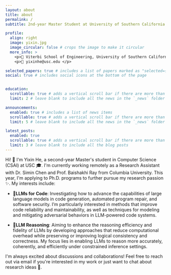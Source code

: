 ```yaml
---
layout: about
title: about
permalink: /
subtitle: 2nd-year Master Student at University of Southern California

profile:
  align: right
  image: yixin.jpg
  image_circular: false # crops the image to make it circular
  more_info: >
    <p>🏫 Viterbi School of Engineering, University of Southern California </p>
    <p>📮 yixinhe@usc.edu </p>

selected_papers: true # includes a list of papers marked as "selected={true}"
social: true # includes social icons at the bottom of the page


education:
  scrollable: true # adds a vertical scroll bar if there are more than 3 news items
  limit: 2 # leave blank to include all the news in the `_news` folder

announcements:
  enabled: true # includes a list of news items
  scrollable: true # adds a vertical scroll bar if there are more than 3 news items
  limit: 5 # leave blank to include all the news in the `_news` folder

latest_posts:
  enabled: true
  scrollable: true # adds a vertical scroll bar if there are more than 3 new posts items
  limit: 3 # leave blank to include all the blog posts
---
```


<!-- Write your biography here. Tell the world about yourself. Link to your favorite [subreddit](http://reddit.com). You can put a picture in, too. The code is already in, just name your picture `prof_pic.jpg` and put it in the `img/` folder.

Put your address / P.O. box / other info right below your picture. You can also disable any of these elements by editing `profile` property of the YAML header of your `_pages/about.md`. Edit `_bibliography/papers.bib` and Jekyll will render your [publications page](/al-folio/publications/) automatically.

Link to your social media connections, too. This theme is set up to use [Font Awesome icons](https://fontawesome.com/) and [Academicons](https://jpswalsh.github.io/academicons/), like the ones below. Add your Facebook, Twitter, LinkedIn, Google Scholar, or just disable all of them. -->

Hi! 👋 I'm Yixin He, a second-year Master's student in Computer Science (CSAI) at USC 🎓. I'm currently working remotely as a Research Assistant with Dr. Simin Chen and Prof. Baishakhi Ray from Columbia University. This year, I'm applying to Ph.D. programs to further pursue my research passion ✨.
My interests include:

- **🔧LLMs for Code**: Investigating how to advance the capabilities of large language models in code generation, automated program repair, and software security. I’m particularly interested in methods that improve code reliability and maintainability, as well as techniques for modeling and mitigating adversarial behaviors in LLM-powered code systems.

- **🧠LLM Reasoning**: Aiming to enhance the reasoning efficiency and fidelity of LLMs by developing approaches that reduce computational overhead while preserving or improving logical consistency and correctness. My focus lies in enabling LLMs to reason more accurately, coherently, and efficiently under constrained inference settings.

I'm always excited about discussions and collaborations! Feel free to reach out via email if you're interested in my work or just want to chat about research ideas 💬.